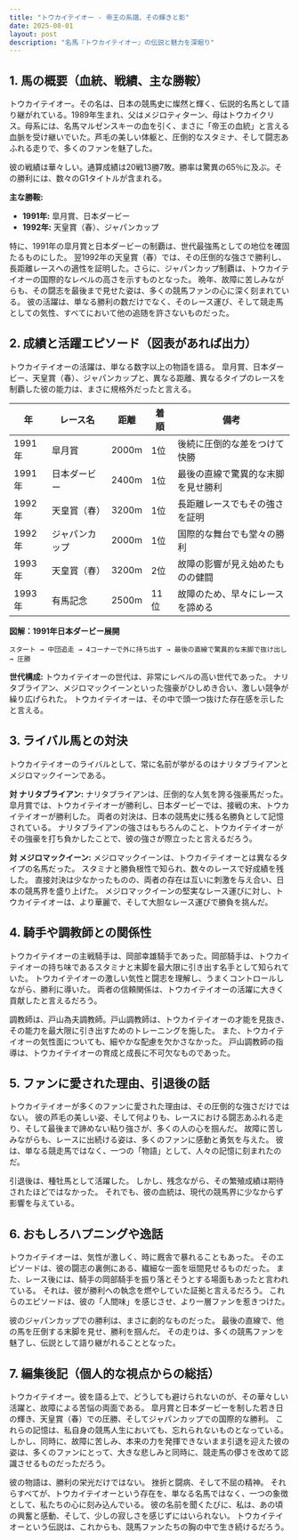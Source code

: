 ```yaml
---
title: "トウカイテイオー - 帝王の系譜、その輝きと影"
date: 2025-08-01
layout: post
description: "名馬『トウカイテイオー』の伝説と魅力を深堀り"
---
```


## 1. 馬の概要（血統、戦績、主な勝鞍）

トウカイテイオー。その名は、日本の競馬史に燦然と輝く、伝説的名馬として語り継がれている。1989年生まれ、父はメジロティターン、母はトウカイクリス。母系には、名馬マルゼンスキーの血を引く、まさに「帝王の血統」と言える血脈を受け継いでいた。芦毛の美しい体躯と、圧倒的なスタミナ、そして闘志あふれる走りで、多くのファンを魅了した。

彼の戦績は華々しい。通算成績は20戦13勝7敗。勝率は驚異の65％に及ぶ。その勝利には、数々のG1タイトルが含まれる。

**主な勝鞍:**

*   **1991年:**  皐月賞、日本ダービー
*   **1992年:**  天皇賞（春）、ジャパンカップ

特に、1991年の皐月賞と日本ダービーの制覇は、世代最強馬としての地位を確固たるものにした。  翌1992年の天皇賞（春）では、その圧倒的な強さで勝利し、長距離レースへの適性を証明した。さらに、ジャパンカップ制覇は、トウカイテイオーの国際的なレベルの高さを示すものとなった。  晩年、故障に苦しみながらも、その闘志を最後まで見せた姿は、多くの競馬ファンの心に深く刻まれている。  彼の活躍は、単なる勝利の数だけでなく、そのレース運び、そして競走馬としての気性、すべてにおいて他の追随を許さないものだった。


## 2. 成績と活躍エピソード（図表があれば出力）

トウカイテイオーの活躍は、単なる数字以上の物語を語る。  皐月賞、日本ダービー、天皇賞（春）、ジャパンカップと、異なる距離、異なるタイプのレースを制覇した彼の能力は、まさに規格外だったと言える。

| 年     | レース名           | 距離   | 着順 | 備考                                      |
| ------- | ---------------- | ------ | ---- | ---------------------------------------- |
| 1991年 | 皐月賞             | 2000m | 1位  | 後続に圧倒的な差をつけて快勝              |
| 1991年 | 日本ダービー         | 2400m | 1位  | 最後の直線で驚異的な末脚を見せ勝利       |
| 1992年 | 天皇賞（春）       | 3200m | 1位  | 長距離レースでもその強さを証明            |
| 1992年 | ジャパンカップ       | 2000m | 1位  | 国際的な舞台でも堂々の勝利              |
| 1993年 | 天皇賞（春）       | 3200m | 2位  | 故障の影響が見え始めたものの健闘          |
| 1993年 | 有馬記念           | 2500m | 11位 | 故障のため、早々にレースを諦める           |


**図解：1991年日本ダービー展開**

```
スタート → 中団追走 → 4コーナーで外に持ち出す → 最後の直線で驚異的な末脚で抜け出し → 圧勝
```

**世代構成:**  トウカイテイオーの世代は、非常にレベルの高い世代であった。  ナリタブライアン、メジロマックイーンといった強豪がひしめき合い、激しい競争が繰り広げられた。  トウカイテイオーは、その中で頭一つ抜けた存在感を示したと言える。


## 3. ライバル馬との対決

トウカイテイオーのライバルとして、常に名前が挙がるのはナリタブライアンとメジロマックイーンである。

**対 ナリタブライアン:**  ナリタブライアンは、圧倒的な人気を誇る強豪馬だった。  皐月賞では、トウカイテイオーが勝利し、日本ダービーでは、接戦の末、トウカイテイオーが勝利した。  両者の対決は、日本の競馬史に残る名勝負として記憶されている。  ナリタブライアンの強さはもちろんのこと、トウカイテイオーがその強豪を打ち負かしたことで、彼の強さが際立ったと言えるだろう。

**対 メジロマックイーン:**  メジロマックイーンは、トウカイテイオーとは異なるタイプの名馬だった。  スタミナと勝負根性で知られ、数々のレースで好成績を残した。  直接対決は少なかったものの、両者の存在は互いに刺激を与え合い、日本の競馬界を盛り上げた。  メジロマックイーンの堅実なレース運びに対し、トウカイテイオーは、より華麗で、そして大胆なレース運びで勝負を挑んだ。


## 4. 騎手や調教師との関係性

トウカイテイオーの主戦騎手は、岡部幸雄騎手であった。岡部騎手は、トウカイテイオーの持ち味であるスタミナと末脚を最大限に引き出す名手として知られていた。  トウカイテイオーの激しい気性と闘志を理解し、うまくコントロールしながら、勝利に導いた。  両者の信頼関係は、トウカイテイオーの活躍に大きく貢献したと言えるだろう。

調教師は、戸山為夫調教師。戸山調教師は、トウカイテイオーの才能を見抜き、その能力を最大限に引き出すためのトレーニングを施した。  また、トウカイテイオーの気性面についても、細やかな配慮を欠かさなかった。  戸山調教師の指導は、トウカイテイオーの育成と成長に不可欠なものであった。


## 5. ファンに愛された理由、引退後の話

トウカイテイオーが多くのファンに愛された理由は、その圧倒的な強さだけではない。  彼の芦毛の美しい姿、そして何よりも、レースにおける闘志あふれる走り、そして最後まで諦めない粘り強さが、多くの人の心を掴んだ。  故障に苦しみながらも、レースに出続ける姿は、多くのファンに感動と勇気を与えた。  彼は、単なる競走馬ではなく、一つの「物語」として、人々の記憶に刻まれたのだ。

引退後は、種牡馬として活躍した。  しかし、残念ながら、その繁殖成績は期待されたほどではなかった。  それでも、彼の血統は、現代の競馬界に少なからず影響を与えている。


## 6. おもしろハプニングや逸話

トウカイテイオーは、気性が激しく、時に厩舎で暴れることもあった。  そのエピソードは、彼の闘志の裏側にある、繊細な一面を垣間見せるものだった。  また、レース後には、騎手の岡部騎手を振り落とそうとする場面もあったと言われている。  それは、彼が勝利への執念を燃やしていた証拠と言えるだろう。  これらのエピソードは、彼の「人間味」を感じさせ、より一層ファンを惹きつけた。

彼のジャパンカップでの勝利は、まさに劇的なものだった。  最後の直線で、他の馬を圧倒する末脚を見せ、勝利を掴んだ。  その走りは、多くの競馬ファンを魅了し、伝説として語り継がれることとなった。


## 7. 編集後記（個人的な視点からの総括）

トウカイテイオー。彼を語る上で、どうしても避けられないのが、その華々しい活躍と、故障による苦悩の両面である。  皐月賞と日本ダービーを制した若き日の輝き、天皇賞（春）での圧勝、そしてジャパンカップでの国際的な勝利。  これらの記憶は、私自身の競馬人生においても、忘れられないものとなっている。  しかし、同時に、故障に苦しみ、本来の力を発揮できないまま引退を迎えた彼の姿は、多くのファンにとって、大きな悲しみと同時に、競走馬の儚さを改めて認識させるものだっただろう。

彼の物語は、勝利の栄光だけではない。  挫折と闘病、そして不屈の精神。  それらすべてが、トウカイテイオーという存在を、単なる名馬ではなく、一つの象徴として、私たちの心に刻み込んでいる。  彼の名前を聞くたびに、私は、あの頃の興奮と感動、そして、少しの寂しさを感じずにはいられない。  トウカイテイオーという伝説は、これからも、競馬ファンたちの胸の中で生き続けるだろう。
